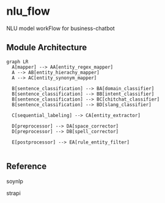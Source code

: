 # nlu_flow
NLU model workFlow for business-chatbot

## Module Architecture

```mermaid
graph LR
  A[mapper] --> AA[entity_regex_mapper]
  A --> AB[entity_hierachy_mapper]
  A --> AC[entity_synonym_mapper]
  
  B[sentence_classification] --> BA[domain_classifier]
  B[sentence_classification] --> BB[intent_classifier]
  B[sentence_classification] --> BC[chitchat_classifier]
  B[sentence_classification] --> BD[slang_classifier]
  
  C[sequential_labeling] --> CA[entity_extractor]
  
  D[preprocessor] --> DA[space_corrector]
  D[preprocessor] --> DB[spell_corrector]
  
  E[postprocessor] --> EA[rule_entity_filter]
 
```

## Reference
soynlp

strapi
